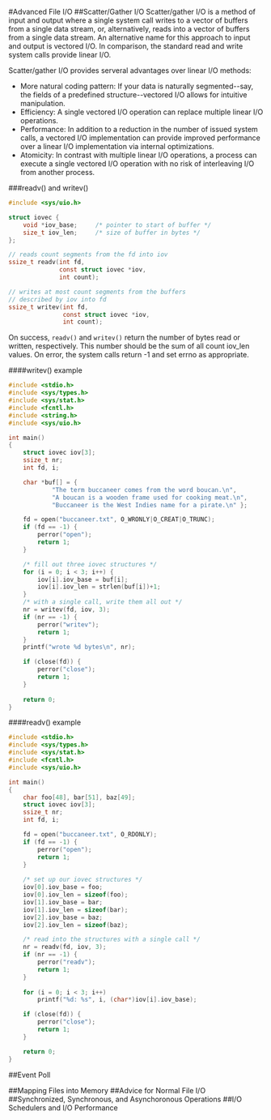 #Advanced File I/O
##Scatter/Gather I/O
Scatter/gather I/O is a method of input and output where a single system call writes to a vector of buffers from a single data stream, or, alternatively, reads into a vector of buffers from a single data stream. An alternative name for this approach to input and output is vectored I/O. In comparison, the standard read and write system calls provide linear I/O.

Scatter/gather I/O provides serveral advantages over linear I/O methods:

- More natural coding pattern: If your data is naturally segmented--say, the fields of a predefined structure--vectored I/O allows for intuitive manipulation.
- Efficiency: A single vectored I/O operation can replace multiple linear I/O operations.
- Performance: In addition to a reduction in the number of issued system calls, a vectored I/O implementation can provide improved performance over a linear I/O implementation via internal optimizations.
- Atomicity: In contrast with multiple linear I/O operations, a process can execute a single vectored I/O operation with no risk of interleaving I/O from another process.

###readv() and writev()
```C
#include <sys/uio.h>

struct iovec {
	void *iov_base;		/* pointer to start of buffer */
	size_t iov_len;		/* size of buffer in bytes */
};

// reads count segments from the fd into iov
ssize_t readv(int fd,
			  const struct iovec *iov,
			  int count);

// writes at most count segments from the buffers
// described by iov into fd
ssize_t writev(int fd,
			   const struct iovec *iov,
			   int count);
```
On success, `readv()` and `writev()` return the number of bytes read or written, respectively. This number should be the sum of all count iov_len values. On error, the system calls return -1 and set errno as appropriate.

####writev() example
```C
#include <stdio.h>
#include <sys/types.h>
#include <sys/stat.h>
#include <fcntl.h>
#include <string.h>
#include <sys/uio.h>

int main()
{
	struct iovec iov[3];
	ssize_t nr;
	int fd, i;

	char *buf[] = {
			"The term buccaneer comes from the word boucan.\n",
			"A boucan is a wooden frame used for cooking meat.\n",
			"Buccaneer is the West Indies name for a pirate.\n" };

	fd = open("buccaneer.txt", O_WRONLY|O_CREAT|O_TRUNC);
	if (fd == -1) {
		perror("open");
		return 1;
	}

	/* fill out three iovec structures */
	for (i = 0; i < 3; i++) {
		iov[i].iov_base = buf[i];
		iov[i].iov_len = strlen(buf[i])+1;
	}
	/* with a single call, write them all out */
	nr = writev(fd, iov, 3);
	if (nr == -1) {
		perror("writev");
		return 1;
	}
	printf("wrote %d bytes\n", nr);

	if (close(fd)) {
		perror("close");
		return 1;
	}
	
	return 0;
}
```
####readv() example
```C
#include <stdio.h>
#include <sys/types.h>
#include <sys/stat.h>
#include <fcntl.h>
#include <sys/uio.h>

int main()
{
	char foo[48], bar[51], baz[49];
	struct iovec iov[3];
	ssize_t nr;
	int fd, i;

	fd = open("buccaneer.txt", O_RDONLY);
	if (fd == -1) {
		perror("open");
		return 1;
	}
	
	/* set up our iovec structures */
	iov[0].iov_base = foo;
	iov[0].iov_len = sizeof(foo);
	iov[1].iov_base = bar;
	iov[1].iov_len = sizeof(bar);
	iov[2].iov_base = baz;
	iov[2].iov_len = sizeof(baz);

	/* read into the structures with a single call */
	nr = readv(fd, iov, 3);
	if (nr == -1) {
		perror("readv");
		return 1;
	}
	
	for (i = 0; i < 3; i++)
		printf("%d: %s", i, (char*)iov[i].iov_base);

	if (close(fd)) {
		perror("close");
		return 1;
	}

	return 0;
}
```
##Event Poll

##Mapping Files into Memory
##Advice for Normal File I/O
##Synchronized, Synchronous, and Asynchoronous Operations
##I/O Schedulers and I/O Performance